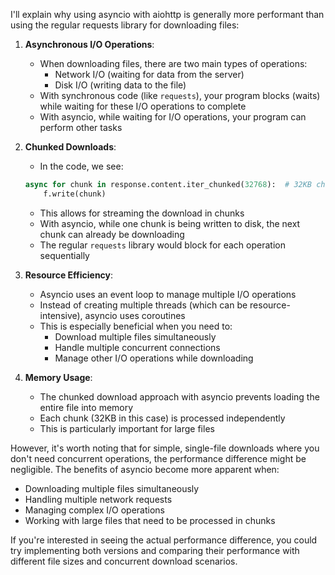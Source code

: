 I'll explain why using asyncio with aiohttp is generally more performant than using the regular requests library for downloading files:

1. **Asynchronous I/O Operations**:
   - When downloading files, there are two main types of operations:
     - Network I/O (waiting for data from the server)
     - Disk I/O (writing data to the file)
   - With synchronous code (like `requests`), your program blocks (waits) while waiting for these I/O operations to complete
   - With asyncio, while waiting for I/O operations, your program can perform other tasks

2. **Chunked Downloads**:
   - In the code, we see:
   ```python:script.py
   async for chunk in response.content.iter_chunked(32768):  # 32KB chunks
       f.write(chunk)
   ```
   - This allows for streaming the download in chunks
   - With asyncio, while one chunk is being written to disk, the next chunk can already be downloading
   - The regular `requests` library would block for each operation sequentially

3. **Resource Efficiency**:
   - Asyncio uses an event loop to manage multiple I/O operations
   - Instead of creating multiple threads (which can be resource-intensive), asyncio uses coroutines
   - This is especially beneficial when you need to:
     - Download multiple files simultaneously
     - Handle multiple concurrent connections
     - Manage other I/O operations while downloading

4. **Memory Usage**:
   - The chunked download approach with asyncio prevents loading the entire file into memory
   - Each chunk (32KB in this case) is processed independently
   - This is particularly important for large files

However, it's worth noting that for simple, single-file downloads where you don't need concurrent operations, the performance difference might be negligible. The benefits of asyncio become more apparent when:
- Downloading multiple files simultaneously
- Handling multiple network requests
- Managing complex I/O operations
- Working with large files that need to be processed in chunks

If you're interested in seeing the actual performance difference, you could try implementing both versions and comparing their performance with different file sizes and concurrent download scenarios.

